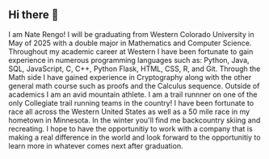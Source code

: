 ## Hi there 👋

I am Nate Rengo! I will be graduating from Western Colorado University in May of 2025 with a double major in Mathematics and Computer Science. Throughout my academic career at Western I have been fortunate to gain experience in numerous programming languages such as: Python, Java, SQL, JavaScript, C, C++, Python Flask, HTML, CSS, R, and Git. Through the Math side I have gained experience in Cryptography along with the other general math course such as proofs and the Calculus sequence. Outside of academics I am an avid mountain athlete. I am a trail runnner on one of the only Collegiate trail running teams in the country! I have been fortunate to race all across the Western United States as well as a 50 mile race in my hometown in Minnesota. In the winter you'll find me backcountry skiing and recreating. I hope to have the opportunitiy to work with a company that is making a real difference in the world and look forward to the opportunitiy to learn more in whatever comes next after graduation. 
